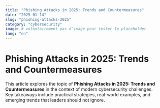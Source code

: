 ```yaml
---
title: "Phishing Attacks in 2025: Trends and Countermeasures"
date: "2025-01-14"
slug: "phishing-attacks-2025"
category: "cybersecurity"
image: # volontairement pas d'image pour tester le placeholder
lang: "en"
---
```


# Phishing Attacks in 2025: Trends and Countermeasures

This article explores the topic of **Phishing Attacks in 2025: Trends and Countermeasures** in the context of modern cybersecurity challenges.  
Key takeaways include practical strategies, real-world examples, and emerging trends that leaders should not ignore.
